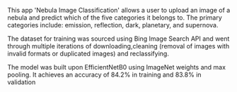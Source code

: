 This app 'Nebula Image Classification' allows a user to upload an image of a nebula and predict which of the five categories it belongs to. The primary categories include: emission, reflection, dark, planetary, and supernova.

The dataset for training was sourced using Bing Image Search API and went through multiple iterations of downloading,cleaning (removal of images with invalid formats or duplicated images) and reclassifying. 

The model was built upon EfficientNetB0 using ImageNet weights and max pooling. It achieves an accuracy of 84.2% in training and 83.8% in validation